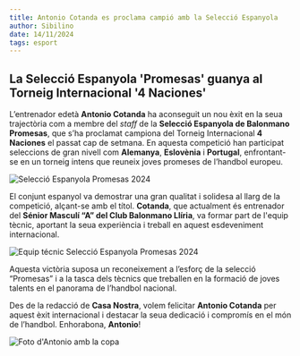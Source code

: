 ```yaml
---
title: Antonio Cotanda es proclama campió amb la Selecció Espanyola
author: Sibilino
date: 14/11/2024
tags: esport
---
```


## La Selecció Espanyola 'Promesas' guanya al Torneig Internacional '4 Naciones'

L’entrenador edetà **Antonio Cotanda** ha aconseguit un nou èxit en la seua trajectòria com a membre del _staff_ de la **Selecció Espanyola de Balonmano Promesas**, que s’ha proclamat campiona del Torneig Internacional **4 Naciones** el passat cap de setmana. En aquesta competició han participat seleccions de gran nivell com **Alemanya**, **Eslovènia** i **Portugal**, enfrontant-se en un torneig intens que reuneix joves promeses de l’handbol europeu.

![Selecció Espanyola Promesas 2024](/assets/continguts/recursos/2024-11-14-espanya-campiona-promesas-handbol.jpg "Plantilla Selecció Espanyola Promesas")

El conjunt espanyol va demostrar una gran qualitat i solidesa al llarg de la competició, alçant-se amb el títol. **Cotanda**, que actualment és entrenador del **Sénior Masculí “A” del Club Balonmano Llíria**, va formar part de l'equip tècnic, aportant la seua experiència i treball en aquest esdeveniment internacional.

![Equip técnic Selecció Espanyola Promesas 2024](/assets/continguts/recursos/2024-11-14-entrenadors-campions-promesas-handbol.jpg "Entrenadors Selecció Espanyola Promesas")

Aquesta victòria suposa un reconeixement a l’esforç de la selecció “Promesas” i a la tasca dels tècnics que treballen en la formació de joves talents en el panorama de l’handbol nacional.

Des de la redacció de **Casa Nostra**, volem felicitar **Antonio Cotanda** per aquest èxit internacional i destacar la seua dedicació i compromís en el món de l’handbol. Enhorabona, **Antonio**!

![Foto d'Antonio amb la copa](/assets/continguts/recursos/2024-11-14-antonio-cotanda-campio.jpg "Antonio Cotanda guanya el Torneig 4 Naciones")